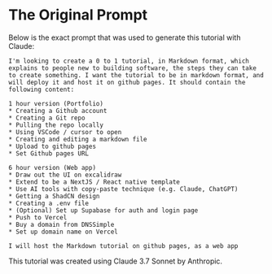 # The Original Prompt

Below is the exact prompt that was used to generate this tutorial with Claude:

```
I'm looking to create a 0 to 1 tutorial, in Markdown format, which explains to people new to building software, the steps they can take to create something. I want the tutorial to be in markdown format, and will deploy it and host it on github pages. It should contain the following content:

1 hour version (Portfolio)
* Creating a Github account
* Creating a Git repo
* Pulling the repo locally
* Using VSCode / cursor to open
* Creating and editing a markdown file
* Upload to github pages
* Set Github pages URL

6 hour version (Web app)
* Draw out the UI on excalidraw
* Extend to be a NextJS / React native template
* Use AI tools with copy-paste technique (e.g. Claude, ChatGPT)
* Getting a ShadCN design
* Creating a .env file
* (Optional) Set up Supabase for auth and login page
* Push to Vercel
* Buy a domain from DNSSimple
* Set up domain name on Vercel

I will host the Markdown tutorial on github pages, as a web app
```

This tutorial was created using Claude 3.7 Sonnet by Anthropic.
